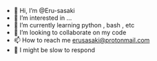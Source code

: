 - 👋 Hi, I’m @Eru-sasaki
- 👀 I’m interested in ...
- 🌱 I’m currently learning python , bash , etc
- 💞️ I’m looking to collaborate on my code
- 📫 How to reach me erusasaki@protonmail.com
- 💞️ I might be slow to respond

<!---
Eru-sasaki/Eru-sasaki is a ✨ special ✨ repository because its `README.md` (this file) appears on your GitHub profile.
You can click the Preview link to take a look at your changes.
--->
